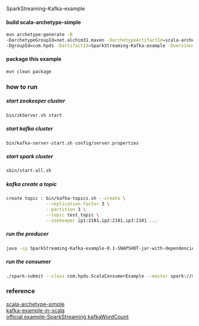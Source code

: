 SparkStreaming-Kafka-example

#### build scala-archetype-simple
 ``` sh
 mvn archetype:generate -B
 -DarchetypeGroupId=net.alchim31.maven -DarchetypeArtifactId=scala-archetype-simple -DarchetypeVersion=1.5
 -DgroupId=com.hpds -DartifactId=SparkStreaming-Kafka-example -Dversion=0.1-SNAPSHOT -Dpackage=com.hpds
 ```
#### package this example
``` sh
mvn clean package
```
### how to run  

##### start zookeeper cluster
``` sh
bin/zkServer.sh start
```
##### start kafka cluster
``` sh
bin/kafka-server-start.sh config/server.properties
```
##### start spark cluster
``` sh
sbin/start-all.sh
```
##### kafka create a topic
``` sh
create topic : bin/kafka-topics.sh --create \
               --replication-factor 3 \
               --partition 3 \
               --topic test_topic \
               --zookeeper ip1:2181,ip2:2181,ip3:2181 ...
```               
##### run the producer 
``` sh
java -cp SparkStreaming-Kafka-example-0.1-SNAPSHOT-jar-with-dependencies.jar com.hpds.ScalaProducerExample 10000 test_topic localhost:9092 (the port is depend on your kafka server.properties)
```
##### run the consumer
``` sh
./spark-submit --class com.hpds.ScalaConsumerExample --master spark://master:7077 SparkStreaming-Kafka-example-0.1-SNAPSHOT-jar-with-dependencies.jar localhost:2181 test_topic test_topic 1
```

### reference
[scala-archetype-simple](https://github.com/davidB/scala-archetype-simple)  
[kafka-example-in-scala](https://github.com/smallnest/kafka-example-in-scala)  
[official example-SparkStreaming kafkaWordCount](https://github.com/apache/spark/blob/master/examples/src/main/scala/org/apache/spark/examples/streaming/KafkaWordCount.scala)